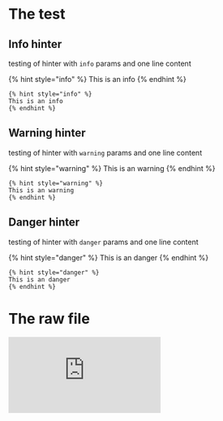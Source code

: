 # The test

## Info hinter

testing of hinter with `info` params and one line content

{% hint style="info" %}
This is an info
{% endhint %}


```text
{% hint style="info" %}
This is an info
{% endhint %}
```

## Warning hinter

testing of hinter with `warning` params and one line content

{% hint style="warning" %}
This is an warning
{% endhint %}


```text
{% hint style="warning" %}
This is an warning
{% endhint %}
```

## Danger hinter

testing of hinter with `danger` params and one line content

{% hint style="danger" %}
This is an danger
{% endhint %}


```text
{% hint style="danger" %}
This is an danger
{% endhint %}
```


# The raw file

![](https://raw.githubusercontent.com/figment-networks/datahub-learn/master/figment-learn/new-pathways/__tests__/one-line-hinter.md)
